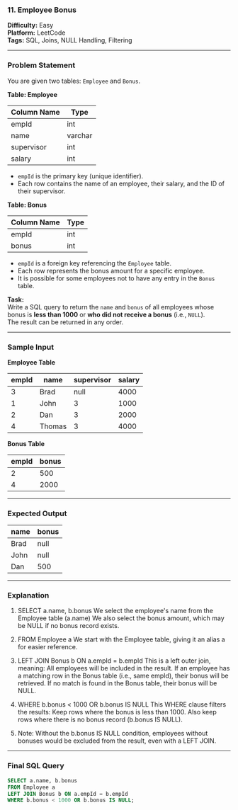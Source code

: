 ### 11. Employee Bonus  
**Difficulty:** Easy  
**Platform:** LeetCode  
**Tags:** SQL, Joins, NULL Handling, Filtering  

---

### Problem Statement

You are given two tables: `Employee` and `Bonus`.

**Table: Employee**

| Column Name | Type    |
|-------------|---------|
| empId       | int     |
| name        | varchar |
| supervisor  | int     |
| salary      | int     |

- `empId` is the primary key (unique identifier).
- Each row contains the name of an employee, their salary, and the ID of their supervisor.

**Table: Bonus**

| Column Name | Type |
|-------------|------|
| empId       | int  |
| bonus       | int  |

- `empId` is a foreign key referencing the `Employee` table.
- Each row represents the bonus amount for a specific employee.
- It is possible for some employees not to have any entry in the `Bonus` table.

**Task:**  
Write a SQL query to return the `name` and `bonus` of all employees whose bonus is **less than 1000** or **who did not receive a bonus** (i.e., `NULL`).  
The result can be returned in any order.

---

### Sample Input

**Employee Table**

| empId | name   | supervisor | salary |
|-------|--------|------------|--------|
| 3     | Brad   | null       | 4000   |
| 1     | John   | 3          | 1000   |
| 2     | Dan    | 3          | 2000   |
| 4     | Thomas | 3          | 4000   |

**Bonus Table**

| empId | bonus |
|-------|-------|
| 2     | 500   |
| 4     | 2000  |

---

### Expected Output

| name  | bonus |
|-------|-------|
| Brad  | null  |
| John  | null  |
| Dan   | 500   |

---

### Explanation
1. SELECT a.name, b.bonus
We select the employee's name from the Employee table (a.name)
We also select the bonus amount, which may be NULL if no bonus record exists.

2. FROM Employee a
We start with the Employee table, giving it an alias a for easier reference.

3. LEFT JOIN Bonus b ON a.empId = b.empId
This is a left outer join, meaning:
All employees will be included in the result.
If an employee has a matching row in the Bonus table (i.e., same empId), their bonus will be retrieved.
If no match is found in the Bonus table, their bonus will be NULL.

4. WHERE b.bonus < 1000 OR b.bonus IS NULL
This WHERE clause filters the results:
Keep rows where the bonus is less than 1000.
Also keep rows where there is no bonus record (b.bonus IS NULL).

5. Note: Without the b.bonus IS NULL condition, employees without bonuses would be excluded from the result, even with a LEFT JOIN.



---

### Final SQL Query

```sql
SELECT a.name, b.bonus
FROM Employee a
LEFT JOIN Bonus b ON a.empId = b.empId
WHERE b.bonus < 1000 OR b.bonus IS NULL;
```
